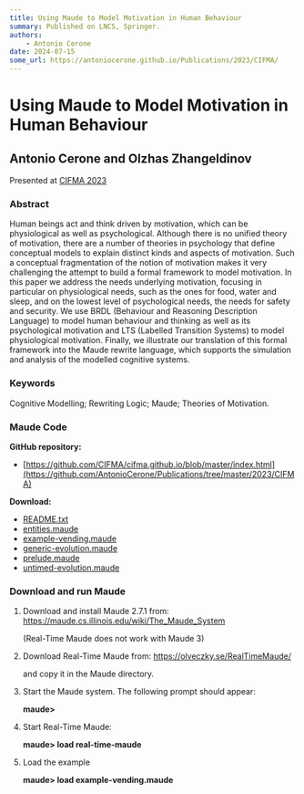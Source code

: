 ```yaml
---
title: Using Maude to Model Motivation in Human Behaviour
summary: Published on LNCS, Springer.
authors:
    - Antonio Cerone
date: 2024-07-15
some_url: https://antoniocerone.github.io/Publications/2023/CIFMA/
---
```

# Using Maude to Model Motivation in Human Behaviour
## Antonio Cerone and Olzhas Zhangeldinov
Presented at [CIFMA 2023](https://cifma.github.io/2023/)
### Abstract
Human beings act and think driven by motivation, which can be physiological as well as psychological.
Although there is no unified theory of motivation, there are a number of theories in psychology that define
conceptual models to explain distinct kinds and aspects of motivation. 
Such a conceptual fragmentation of the notion of motivation makes it very challenging the attempt to build
a formal framework to model motivation.
In this paper we address the needs underlying motivation, focusing in particular on physiological needs,
such as the ones for food, water and sleep, and on the lowest level of psychological needs, the needs
for safety and security.
We use BRDL (Behaviour and Reasoning Description Language) to model human behaviour and thinking as well as
its psychological motivation and LTS (Labelled Transition Systems) to model physiological motivation.
Finally, we illustrate our translation of this formal framework into the Maude rewrite language,
which supports the simulation and analysis of the modelled cognitive systems.
### Keywords
Cognitive Modelling; Rewriting Logic; Maude; Theories of Motivation.
### Maude Code
**GitHub repository:**
* [https://github.com/CIFMA/cifma.github.io/blob/master/index.html](https://github.com/AntonioCerone/Publications/tree/master/2023/CIFMA)

**Download:**
* [README.txt](README.txt)
* [entities.maude](entities.maude)
* [example-vending.maude](example-vending.maude)
* [generic-evolution.maude](generic-evolution.maude)
* [prelude.maude](prelude.maude)
* [untimed-evolution.maude](untimed-evolution.maude)

### Download and run Maude

1. Download and install Maude 2.7.1 from: https://maude.cs.illinois.edu/wiki/The_Maude_System

   (Real-Time Maude does not work with Maude 3)

2. Download Real-Time Maude from: https://olveczky.se/RealTimeMaude/

   and copy it in the Maude directory.

3. Start the Maude system. The following prompt should appear:

   **maude>**
4. Start Real-Time Maude:
   
   **maude> load real-time-maude**
   
5. Load the example

   **maude> load example-vending.maude**
